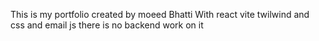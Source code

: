 This is my portfolio created by moeed Bhatti With react vite twilwind and css and email js there is no backend work on it
